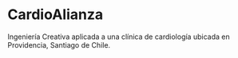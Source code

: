 # CardioAlianza
Ingeniería Creativa aplicada a una clínica de cardiología ubicada en Providencia, Santiago de Chile.
